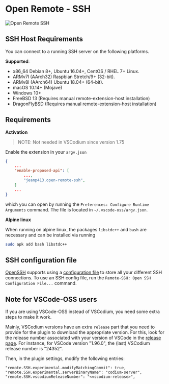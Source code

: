 # Open Remote - SSH

![Open Remote SSH](https://raw.githubusercontent.com/jeanp413/open-remote-ssh/master/docs/images/open-remote-ssh.gif)

## SSH Host Requirements
You can connect to a running SSH server on the following platforms.

**Supported**:

- x86_64 Debian 8+, Ubuntu 16.04+, CentOS / RHEL 7+ Linux.
- ARMv7l (AArch32) Raspbian Stretch/9+ (32-bit).
- ARMv8l (AArch64) Ubuntu 18.04+ (64-bit).
- macOS 10.14+ (Mojave)
- Windows 10+
- FreeBSD 13 (Requires manual remote-extension-host installation)
- DragonFlyBSD (Requires manual remote-extension-host installation)

## Requirements

**Activation**

> NOTE: Not needed in VSCodium since version 1.75

Enable the extension in your `argv.json`


```json
{
    ...
    "enable-proposed-api": [
        ...,
        "jeanp413.open-remote-ssh",
    ]
    ...
}
```
which you can open by running the `Preferences: Configure Runtime Arguments` command.
The file is located in `~/.vscode-oss/argv.json`.

**Alpine linux**

When running on alpine linux, the packages `libstdc++` and `bash` are necessary and can be installed via
running
```bash
sudo apk add bash libstdc++
```

## SSH configuration file

[OpenSSH](https://www.openssh.com/) supports using a [configuration file](https://linuxize.com/post/using-the-ssh-config-file/) to store all your different SSH connections. To use an SSH config file, run the `Remote-SSH: Open SSH Configuration File...` command.

## Note for VSCode-OSS users

If you are using VSCode-OSS instead of VSCodium, you need some extra steps to make it work.

Mainly, VSCodium versions have an extra `release` part that you need to provide for the plugin to download
the appropriate version. For this, look for the release number associated with your version of VSCode
in the [release page](https://github.com/VSCodium/vscodium/releases/).
For instance, for VSCode version "1.96.0", the (last) VSCodium release number is "24352".

Then, in the plugin settings, modify the following entries:

```
"remote.SSH.experimental.modifyMatchingCommit": true,
"remote.SSH.experimental.serverBinaryName": "codium-server",
"remote.SSH.vscodiumReleaseNumber": "<vscodium-release>",
```
